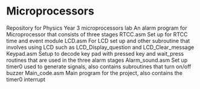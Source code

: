# Microprocessors
Repository for Physics Year 3 microprocessors lab
An alarm program for Microprocessor that consists of three stages
RTCC.asm 
Set up for RTCC time and event module 
LCD.asm
For LCD set up and other subroutine that involves using LCD such as LCD_Display_question and LCD_Clear_message 
Keypad.asm
Setup to decode key pad with pressed key and wait_press routines that are used in the three alarm stages
Alarm_sound.asm
Set up timer0 used to generate signals, also contains subroutines that turn on/off buzzer 
Main_code.asm
Main program for the project, also contains the timer0 interrupt 





